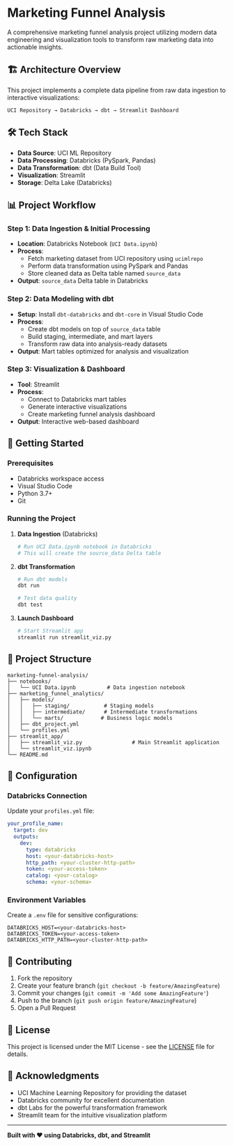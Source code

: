 # Marketing Funnel Analysis

A comprehensive marketing funnel analysis project utilizing modern data engineering and visualization tools to transform raw marketing data into actionable insights.

## 🏗️ Architecture Overview

This project implements a complete data pipeline from raw data ingestion to interactive visualizations:

```
UCI Repository → Databricks → dbt → Streamlit Dashboard
```

## 🛠️ Tech Stack

- **Data Source**: UCI ML Repository
- **Data Processing**: Databricks (PySpark, Pandas)
- **Data Transformation**: dbt (Data Build Tool)
- **Visualization**: Streamlit
- **Storage**: Delta Lake (Databricks)

## 📊 Project Workflow

### Step 1: Data Ingestion & Initial Processing
- **Location**: Databricks Notebook (`UCI Data.ipynb`)
- **Process**:
  - Fetch marketing dataset from UCI repository using `ucimlrepo`
  - Perform data transformation using PySpark and Pandas
  - Store cleaned data as Delta table named `source_data`
- **Output**: `source_data` Delta table in Databricks

### Step 2: Data Modeling with dbt
- **Setup**: Install `dbt-databricks` and `dbt-core` in Visual Studio Code
- **Process**:
  - Create dbt models on top of `source_data` table
  - Build staging, intermediate, and mart layers
  - Transform raw data into analysis-ready datasets
- **Output**: Mart tables optimized for analysis and visualization

### Step 3: Visualization & Dashboard
- **Tool**: Streamlit
- **Process**:
  - Connect to Databricks mart tables
  - Generate interactive visualizations
  - Create marketing funnel analysis dashboard
- **Output**: Interactive web-based dashboard

## 🚀 Getting Started

### Prerequisites

- Databricks workspace access
- Visual Studio Code
- Python 3.7+
- Git

### Running the Project

1. **Data Ingestion** (Databricks)
   ```python
   # Run UCI Data.ipynb notebook in Databricks
   # This will create the source_data Delta table
   ```

2. **dbt Transformation**
   ```bash
   # Run dbt models
   dbt run
   
   # Test data quality
   dbt test
   ```

3. **Launch Dashboard**
   ```bash
   # Start Streamlit app
   streamlit run streamlit_viz.py
   ```

## 📁 Project Structure

```
marketing-funnel-analysis/
├── notebooks/
│   └── UCI Data.ipynb          # Data ingestion notebook
├── marketing_funnel_analytics/
│   ├── models/
│   │   ├── staging/           # Staging models
│   │   ├── intermediate/      # Intermediate transformations
│   │   └── marts/            # Business logic models
│   ├── dbt_project.yml
│   └── profiles.yml
├── streamlit_app/
│   ├── streamlit_viz.py                # Main Streamlit application
│   └── streamlit_viz.ipynb
└── README.md
```

## 🔧 Configuration

### Databricks Connection
Update your `profiles.yml` file:

```yaml
your_profile_name:
  target: dev
  outputs:
    dev:
      type: databricks
      host: <your-databricks-host>
      http_path: <your-cluster-http-path>
      token: <your-access-token>
      catalog: <your-catalog>
      schema: <your-schema>
```

### Environment Variables
Create a `.env` file for sensitive configurations:

```env
DATABRICKS_HOST=<your-databricks-host>
DATABRICKS_TOKEN=<your-access-token>
DATABRICKS_HTTP_PATH=<your-cluster-http-path>
```

## 🤝 Contributing

1. Fork the repository
2. Create your feature branch (`git checkout -b feature/AmazingFeature`)
3. Commit your changes (`git commit -m 'Add some AmazingFeature'`)
4. Push to the branch (`git push origin feature/AmazingFeature`)
5. Open a Pull Request

## 📝 License

This project is licensed under the MIT License - see the [LICENSE](LICENSE) file for details.

## 🙏 Acknowledgments

- UCI Machine Learning Repository for providing the dataset
- Databricks community for excellent documentation
- dbt Labs for the powerful transformation framework
- Streamlit team for the intuitive visualization platform

---

**Built with ❤️ using Databricks, dbt, and Streamlit**